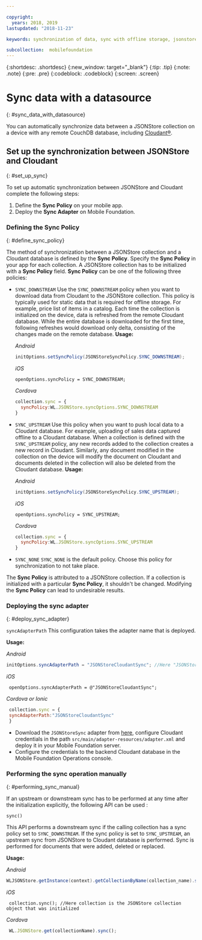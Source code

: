 ```yaml
---

copyright:
  years: 2018, 2019
lastupdated: "2018-11-23"

keywords: synchronization of data, sync with offline storage, jsonstore sync

subcollection:  mobilefoundation
---
```


{:shortdesc: .shortdesc}
{:new_window: target="_blank"}
{:tip: .tip}
{:note: .note}
{:pre: .pre}
{:codeblock: .codeblock}
{:screen: .screen}

# Sync data with a datasource
{: #sync_data_with_datasource}

You can automatically synchronize data between a JSONStore collection on a device with any remote CouchDB database, including [Cloudant®](https://www.ibm.com/in-en/marketplace/database-management).

## Set up the synchronization between JSONStore and Cloudant
{: #set_up_sync}

To set up automatic synchronization between JSONStore and Cloudant complete the following steps:

1. Define the **Sync Policy** on your mobile app.
2. Deploy the **Sync Adapter** on Mobile Foundation.

### Defining the Sync Policy
{: #define_sync_policy}

The method of synchronization between a JSONStore collection and a Cloudant database is defined by the **Sync Policy**. Specify the **Sync Policy** in your app for each collection.
A JSONStore collection has to be initialized with a **Sync Policy** field. **Sync Policy** can be one of the following three policies:

* `SYNC_DOWNSTREAM`
  Use the `SYNC_DOWNSTREAM` policy when you want to download data from Cloudant to the JSONStore collection. This policy is typically used for static data that is required for offline storage. For example, price list of items in a catalog. Each time the collection is initialized on the device, data is refreshed from the remote Cloudant database. While the entire database is downloaded for the first time, following refreshes would download only delta, consisting of the changes made on the remote database.
  **Usage:**

  *Android*
  ```java
  initOptions.setSyncPolicy(JSONStoreSyncPolicy.SYNC_DOWNSTREAM);
  ```

  *iOS*
  ```objc
  openOptions.syncPolicy = SYNC_DOWNSTREAM;
  ```

  *Cordova*
  ```javascript
  collection.sync = {
    syncPolicy:WL.JSONStore.syncOptions.SYNC_DOWNSTREAM
  }
  ```

* `SYNC_UPSTREAM`
  Use this policy when you want to push local data to a Cloudant database. For example, uploading of sales data captured offline to a Cloudant database. When a collection is defined with the `SYNC_UPSTREAM` policy, any new records added to the collection creates a new record in Cloudant. Similarly, any document modified in the collection on the device will modify the document on Cloudant and documents deleted in the collection will also be deleted from the Cloudant database.
  **Usage:**

  *Android*
  ```java
  initOptions.setSyncPolicy(JSONStoreSyncPolicy.SYNC_UPSTREAM);
  ```

  *iOS*
  ```objc
  openOptions.syncPolicy = SYNC_UPSTREAM;
  ```

  *Cordova*
  ```javascript
  collection.sync = {
    syncPolicy:WL.JSONStore.syncOptions.SYNC_UPSTREAM
  }
  ```

* `SYNC_NONE`
  `SYNC_NONE` is the default policy. Choose this policy for synchronization to not take place.

The **Sync Policy** is attributed to a JSONStore collection. If a collection is initialized with a particular **Sync Policy**, it shouldn't be changed. Modifying the **Sync Policy** can lead to undesirable results.

### Deploying the sync adapter
{: #deploy_sync_adapter}

`syncAdapterPath`
This configuration takes the adapter name that is deployed.

**Usage:**

*Android*
 ```java
 initOptions.syncAdapterPath = "JSONStoreCloudantSync"; //Here "JSONStoreCloudantSync" is the name of the adapter.
 ```

*iOS*
 ```objc
  openOptions.syncAdapterPath = @"JSONStoreCloudantSync";
 ```

*Cordova or Ionic*
 ```javascript
  collection.sync = {
  syncAdapterPath:"JSONStoreCloudantSync"
  }
 ```

* Download the `JSONStoreSync` adapter from [here](https://github.com/MobileFirst-Platform-Developer-Center/JSONStoreCloudantSync/), configure Cloudant credentials in the path `src/main/adapter-resources/adapter.xml` and deploy it in your Mobile Foundation server.
* Configure the credentials to the backend Cloudant database in the Mobile Foundation Operations console.

### Performing the sync operation manually
{: #performing_sync_manual}

If an upstream or downstream sync has to be performed at any time after the initialization explicitly, the following API can be used :

`sync()`

This API performs a downstream sync if the calling collection has a sync policy set to `SYNC_DOWNSTREAM`. If the sync policy is set to `SYNC_UPSTREAM`, an upstream sync from JSONStore to Cloudant database is performed. Sync is performed for documents that were added, deleted or replaced.

**Usage:**

*Android*
 ```java
 WLJSONStore.getInstance(context).getCollectionByName(collection_name).sync();
 ```

*iOS*
 ```objc
  collection.sync(); //Here collection is the JSONStore collection object that was initialized
 ```

*Cordova*
 ```javascript
  WL.JSONStore.get(collectionName).sync();
 ```
